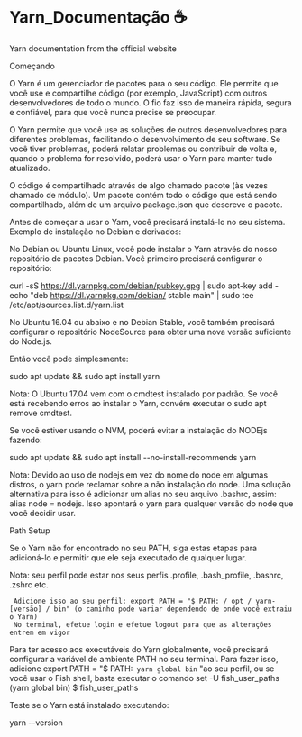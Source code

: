 # Yarn_Documentação :coffee:
Yarn documentation from the official website


Começando

O Yarn é um gerenciador de pacotes para o seu código. Ele permite que você use e compartilhe código (por exemplo, JavaScript) com outros desenvolvedores de todo o mundo. O fio faz isso de maneira rápida, segura e confiável, para que você nunca precise se preocupar.

O Yarn permite que você use as soluções de outros desenvolvedores para diferentes problemas, facilitando o desenvolvimento de seu software. Se você tiver problemas, poderá relatar problemas ou contribuir de volta e, quando o problema for resolvido, poderá usar o Yarn para manter tudo atualizado.

O código é compartilhado através de algo chamado pacote (às vezes chamado de módulo). Um pacote contém todo o código que está sendo compartilhado, além de um arquivo package.json que descreve o pacote.

Antes de começar a usar o Yarn, você precisará instalá-lo no seu sistema. 
Exemplo de instalação no Debian e derivados:

No Debian ou Ubuntu Linux, você pode instalar o Yarn através do nosso repositório de pacotes Debian. Você primeiro precisará configurar o repositório:

curl -sS https://dl.yarnpkg.com/debian/pubkey.gpg | sudo apt-key add -
echo "deb https://dl.yarnpkg.com/debian/ stable main" | sudo tee /etc/apt/sources.list.d/yarn.list

No Ubuntu 16.04 ou abaixo e no Debian Stable, você também precisará configurar o repositório NodeSource para obter uma nova versão suficiente do Node.js.

Então você pode simplesmente:

sudo apt update && sudo apt install yarn

Nota: O Ubuntu 17.04 vem com o cmdtest instalado por padrão. Se você está recebendo erros ao instalar o Yarn, convém executar o sudo apt remove cmdtest.

Se você estiver usando o NVM, poderá evitar a instalação do NODEjs fazendo:

sudo apt update && sudo apt install --no-install-recommends yarn

Nota: Devido ao uso de nodejs em vez do nome do node em algumas distros, o yarn pode reclamar sobre a não instalação do node. Uma solução alternativa para isso é adicionar um alias no seu arquivo .bashrc, assim: alias node = nodejs. Isso apontará o yarn para qualquer versão do node que você decidir usar.

Path Setup

Se o Yarn não for encontrado no seu PATH, siga estas etapas para adicioná-lo e permitir que ele seja executado de qualquer lugar.

Nota: seu perfil pode estar nos seus perfis .profile, .bash_profile, .bashrc, .zshrc etc.

     Adicione isso ao seu perfil: export PATH = "$ PATH: / opt / yarn- [versão] / bin" (o caminho pode variar dependendo de onde você extraiu o Yarn)
     No terminal, efetue login e efetue logout para que as alterações entrem em vigor

Para ter acesso aos executáveis do Yarn globalmente, você precisará configurar a variável de ambiente PATH no seu terminal. Para fazer isso, adicione export PATH = "$ PATH:` yarn global bin` "ao seu perfil, ou se você usar o Fish shell, basta executar o comando set -U fish_user_paths (yarn global bin) $ fish_user_paths

Teste se o Yarn está instalado executando:

yarn --version











